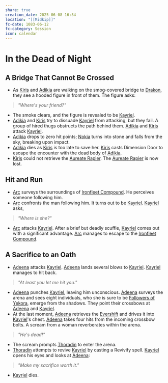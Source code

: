 ```yaml
---
share: true
creation_date: 2025-06-08 16:54
location: "[[Midkip]]"
fc-date: 1083-06-12
fc-category: Session
icon: calendar
---
```

# In the Dead of Night
## A Bridge That Cannot Be Crossed
- As [Kiris](../PCs/Kiris%20Acquermann.md) and [Adikia](../PCs/Adikia%20Unalome.md) are walking on the smog-covered bridge to [Drakon](../Locations/Areas/Drakon%20District.md), they see a hooded figure in front of them. The figure asks:
> *"Where's your friend?"*
- The smoke clears, and the figure is revealed to be [Kayriel](../../Kayriel%20Acquermann.md).
- [Adikia](../PCs/Adikia%20Unalome.md) and [Kiris](../PCs/Kiris%20Acquermann.md) try to dissuade [Kayriel](../../Kayriel%20Acquermann.md) from attacking, but they fail. A group of hired thugs obstructs the path behind them. [Adikia](../PCs/Adikia%20Unalome.md) and [Kiris](../PCs/Kiris%20Acquermann.md) attack [Kayriel](../../Kayriel%20Acquermann.md).
- [Adikia](../PCs/Adikia%20Unalome.md) drops to zero hit points; [Nokia](../PCs/Companions/Nokia.md) turns into stone and falls from the sky, breaking upon impact. 
- [Adikia](../PCs/Adikia%20Unalome.md) dies as [Kiris](../PCs/Kiris%20Acquermann.md) is too late to save her. [Kiris](../PCs/Kiris%20Acquermann.md) casts Dimension Door to escape the encounter with the dead body of [Adikia](../PCs/Adikia%20Unalome.md).
- [Kiris](../PCs/Kiris%20Acquermann.md) could not retrieve the [Aureate Rapier](../Items/Mythic%20Items/Aureate%20Rapier.md). The [Aureate Rapier](../Items/Mythic%20Items/Aureate%20Rapier.md) is now lost.
## Hit and Run
- [Arc](../PCs/Arc.md) surveys the surroundings of [Ironfleet Compound](../Locations/Buildings/Ironfleet%20Compound.md). He perceives someone following him.
- [Arc](../PCs/Arc.md) confronts the man following him. It turns out to be [Kayriel](../../Kayriel%20Acquermann.md). [Kayriel](../../Kayriel%20Acquermann.md) asks,
> *"Where is she?"*
- [Arc](../PCs/Arc.md) attacks [Kayriel](../../Kayriel%20Acquermann.md). After a brief but deadly scuffle, [Kayriel](../../Kayriel%20Acquermann.md) comes out with a significant advantage. [Arc](../PCs/Arc.md) manages to escape to the [Ironfleet Compound](../Locations/Buildings/Ironfleet%20Compound.md).
## A Sacrifice to an Oath
- [Adeena](../PCs/Adeena%20Oberon.md) attacks [Kayriel](../../Kayriel%20Acquermann.md). [Adeena](../PCs/Adeena%20Oberon.md) lands several blows to [Kayriel](../../Kayriel%20Acquermann.md). [Kayriel](../../Kayriel%20Acquermann.md) manages to hit back.
> *"At least you let me hit you."*
- [Adeena](../PCs/Adeena%20Oberon.md) punches [Kayriel](../../Kayriel%20Acquermann.md), leaving him unconscious. [Adeena](../PCs/Adeena%20Oberon.md) surveys the arena and sees eight individuals, who she is sure to be [Followers of Yekora](../Factions/Followers%20of%20Yekora.md), emerge from the shadows. They point their crossbows at [Adeena](../PCs/Adeena%20Oberon.md) and [Kayriel](../../Kayriel%20Acquermann.md).
- At the last moment, [Adeena](../PCs/Adeena%20Oberon.md) retrieves the [Evershift](../Items/Mythic%20Items/Evershift.md) and drives it into [Kayriel](../../Kayriel%20Acquermann.md)'s chest. [Adeena](../PCs/Adeena%20Oberon.md) takes four hits from the incoming crossbow bolts. A scream from a woman reverberates within the arena.
> *"He's dead!"*
- The scream prompts [Thoradin](../PCs/Thoradin%20Goodman.md) to enter the arena.
- [Thoradin](../PCs/Thoradin%20Goodman.md) attempts to revive [Kayriel](../../Kayriel%20Acquermann.md) by casting a Revivify spell. [Kayriel](../../Kayriel%20Acquermann.md) opens his eyes and looks at [Adeena](../PCs/Adeena%20Oberon.md):
> *"Make my sacrifice worth it."*
- [Kayriel](../../Kayriel%20Acquermann.md) dies.